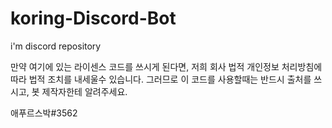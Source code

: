 # koring-Discord-Bot
i'm discord repository

만약 여기에 있는 라이센스 코드를 쓰시게 된다면, 
저희 회사 법적 개인정보 처리방침에 따라 법적 조치를 내세울수 있습니다.
그러므로 이 코드를 사용할때는 반드시 출처를 쓰시고,
봇 제작자한테 알려주세요.

애푸르스박#3562
